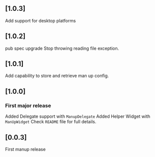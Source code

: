 ## [1.0.3]
Add support for desktop platforms
## [1.0.2]
pub spec upgrade
Stop throwing reading file exception.
## [1.0.1]
Add capability to store and retrieve man up config.
## [1.0.0]
### First major release
Added Delegate support with `ManupDelegate`
Added Helper Widget with `ManUpWidget`
Check `README` file for full details.
## [0.0.3]
First manup release
